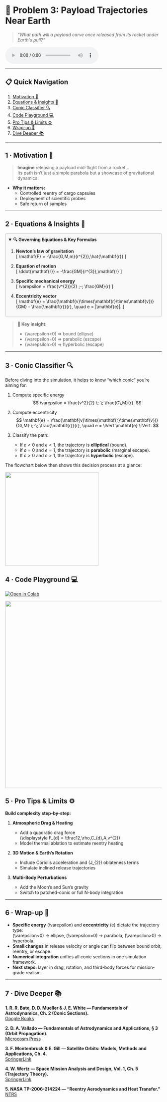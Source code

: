 <!-- ╭────────────────────────────────────────────────╮
     │   🚀  Gravity · Problem 3 — Payload Trajectories Near Earth   │
     ╰────────────────────────────────────────────────╯ -->

# 🚀 **Problem 3: Payload Trajectories Near Earth**

> *“What path will a payload carve once released from its rocket under Earth's pull?”*  

<!DOCTYPE html>
<html lang="en">
<head>
  <meta charset="UTF-8">
  <title>Default Audio Player</title>
</head>
<body>

<audio controls>
  <source src="https://files.catbox.moe/r0wpu3.wav" type="audio/wav">
  Your browser does not support the audio element.
</audio>

</body>
</html>

---

## 📋 Quick Navigation
1. [Motivation 🎯](#motivation)  
2. [Equations & Insights 🔭](#theory)  
3. [Conic Classifier 🔍](#classifier)  
4. [Code Playground 💻](#implementation)  
5. [Pro Tips & Limits ⚙️](#limitations)  
6. [Wrap-up 📝](#conclusions)  
7. [Dive Deeper 📚](#references)  

---

<a name="motivation"></a>
## 1 · Motivation 🎯  
> **Imagine** releasing a payload mid-flight from a rocket…  
> Its path isn’t just a simple parabola but a showcase of gravitational dynamics.

- **Why it matters:**  
  - Controlled reentry of cargo capsules  
  - Deployment of scientific probes  
  - Safe return of samples  

---

<a name="theory"></a>
## 2 · Equations & Insights 🔭

<details open style="border:1px solid #bbb; padding:10px; border-radius:5px; background:#f9f9f9;">
<summary><strong>🔍 Governing Equations & Key Formulas</strong></summary>

1. **Newton’s law of gravitation**  
   \[
     \mathbf{F} = -\frac{G\,M\,m}{r^{2}}\,\hat{\mathbf{r}}
   \]

2. **Equation of motion**  
   \[
     \ddot{\mathbf{r}} = -\frac{GM}{r^{3}}\,\mathbf{r}
   \]

3. **Specific mechanical energy**  
   \[
     \varepsilon = \frac{v^{2}}{2} \;-\; \frac{GM}{r}
   \]

4. **Eccentricity vector**  
   \[
     \mathbf{e}
     = \frac{\mathbf{v}\times(\mathbf{r}\times\mathbf{v})}{GM}
       - \frac{\mathbf{r}}{r},
     \quad
     e = \|\mathbf{e}\|.
   \]
</details>

> **🔑 Key insight:**  
> - \(\varepsilon<0\) ⇒ bound (ellipse)  
> - \(\varepsilon=0\) ⇒ parabolic (escape)  
> - \(\varepsilon>0\) ⇒ hyperbolic (escape)

---

<a name="classifier"></a>
## 3 · Conic Classifier 🔍

Before diving into the simulation, it helps to know “which conic” you’re aiming for.

1. Compute specific energy  
   $$
   \varepsilon = \frac{v^2}{2} \;-\; \frac{G\,M}{r}.
   $$

2. Compute eccentricity  
   $$
   \mathbf{e}
     = \frac{\mathbf{v}\times(\mathbf{r}\times\mathbf{v})}{G\,M}
       \;-\; \frac{\mathbf{r}}{r},
   \quad
   e = \lVert \mathbf{e} \rVert.
   $$

3. Classify the path:  
   - If $\varepsilon < 0$ and $e < 1$, the trajectory is **elliptical** (bound).  
   - If $\varepsilon = 0$ and $e = 1$, the trajectory is **parabolic** (marginal escape).  
   - If $\varepsilon > 0$ and $e > 1$, the trajectory is **hyperbolic** (escape).  

The flowchart below then shows this decision process at a glance:

<img src="https://i.imgur.com/xqE2pB3.png" width="300">

<a name="implementation"></a>
## 4 · Code Playground 💻

[![Open in Colab](https://colab.research.google.com/assets/colab-badge.svg)](https://colab.research.google.com/drive/1gnPgdtP5c-d5Qyq4MSk7X2K-EFL1byAn?usp=sharing)

<img src="https://i.imgur.com/8s36wPD.png" width="600">

<a name="limitations"></a>
## 5 · Pro Tips & Limits ⚙️

**Build complexity step-by-step:**
1. **Atmospheric Drag & Heating**  
   - Add a quadratic drag force  
     \(\displaystyle F_{d} = \tfrac12\,\rho\,C_{d}\,A\,v^{2}\)  
   - Model thermal ablation to estimate reentry heating  

2. **3D Motion & Earth’s Rotation**  
   - Include Coriolis acceleration and \(J_{2}\) oblateness terms  
   - Simulate inclined release trajectories  

3. **Multi-Body Perturbations**  
   - Add the Moon’s and Sun’s gravity  
   - Switch to patched-conic or full N-body integration  

---

<a name="conclusions"></a>
## 6 · Wrap-up 📝

- **Specific energy** \(\varepsilon\) and **eccentricity** \(e\) dictate the trajectory type:  
  \(\varepsilon<0\) → ellipse, \(\varepsilon=0\) → parabola, \(\varepsilon>0\) → hyperbola.  
- **Small changes** in release velocity or angle can flip between bound orbit, reentry, or escape.  
- **Numerical integration** unifies all conic sections in one simulation framework.  
- **Next steps:** layer in drag, rotation, and third-body forces for mission-grade realism.  

---

<a name="references"></a>
## 7 · Dive Deeper 📚

**1. R. R. Bate, D. D. Mueller & J. E. White — Fundamentals of Astrodynamics, Ch. 2 (Conic Sections).**  
[Google Books](https://books.google.com/books?id=UtJK8cetqGkC)

**2. D. A. Vallado — Fundamentals of Astrodynamics and Applications, § 3 (Orbit Propagation).**  
[Microcosm Press](https://www.microcosmpress.com/shop/fundamentals-of-astrodynamics-and-applications/)

**3. F. Montenbruck & E. Gill — Satellite Orbits: Models, Methods and Applications, Ch. 4.**  
[SpringerLink](https://link.springer.com/book/10.1007/978-3-642-58351-3)

**4. W. Wertz — Space Mission Analysis and Design, Vol. 1, Ch. 5 (Trajectory Theory).**  
[SpringerLink](https://link.springer.com/book/10.1007/0-387-22441-1)

**5. NASA TP-2006-214224 — “Reentry Aerodynamics and Heat Transfer.”**  
[NTRS](https://ntrs.nasa.gov/citations/20070015472)